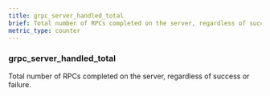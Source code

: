 ```yaml
---
title: grpc_server_handled_total
brief: Total number of RPCs completed on the server, regardless of success or failure.
metric_type: counter
---
```

### grpc_server_handled_total

Total number of RPCs completed on the server, regardless of success or failure.